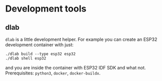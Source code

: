 # Development tools

## dlab

`dlab` is a little development helper.
For example you can create an ESP32 development container with just:
```
./dlab build --type esp32 esp32
./dlab shell esp32
```
and you are inside the container with ESP32 IDF SDK and what not.
Prerequisites: `python3`, `docker`, `docker-buildx`.

